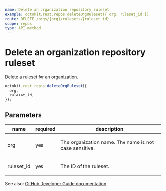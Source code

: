 ```yaml
---
name: Delete an organization repository ruleset
example: octokit.rest.repos.deleteOrgRuleset({ org, ruleset_id })
route: DELETE /orgs/{org}/rulesets/{ruleset_id}
scope: repos
type: API method
---
```


# Delete an organization repository ruleset

Delete a ruleset for an organization.

```js
octokit.rest.repos.deleteOrgRuleset({
  org,
  ruleset_id,
});
```

## Parameters

<table>
  <thead>
    <tr>
      <th>name</th>
      <th>required</th>
      <th>description</th>
    </tr>
  </thead>
  <tbody>
    <tr><td>org</td><td>yes</td><td>

The organization name. The name is not case sensitive.

</td></tr>
<tr><td>ruleset_id</td><td>yes</td><td>

The ID of the ruleset.

</td></tr>
  </tbody>
</table>

See also: [GitHub Developer Guide documentation](https://docs.github.com/rest/orgs/rules#delete-an-organization-repository-ruleset).
